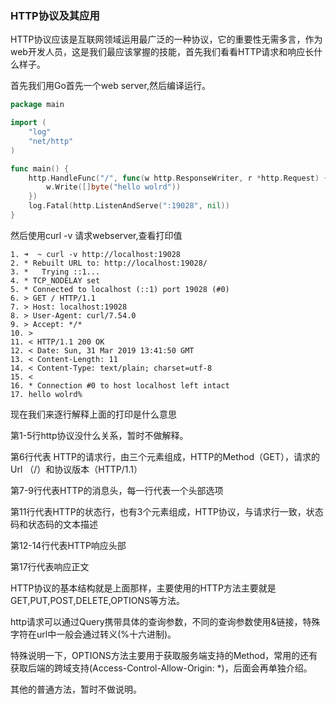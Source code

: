 ### HTTP协议及其应用

HTTP协议应该是互联网领域运用最广泛的一种协议，它的重要性无需多言，作为web开发人员，这是我们最应该掌握的技能，首先我们看看HTTP请求和响应长什么样子。

首先我们用Go首先一个web server,然后编译运行。

```go
package main

import (
    "log"
    "net/http"
)

func main() {
    http.HandleFunc("/", func(w http.ResponseWriter, r *http.Request) {
        w.Write([]byte("hello wolrd"))
    })
    log.Fatal(http.ListenAndServe(":19028", nil))
}
```

然后使用curl -v 请求webserver,查看打印值

```
1. ➜  ~ curl -v http://localhost:19028
2. * Rebuilt URL to: http://localhost:19028/
3. *   Trying ::1...
4. * TCP_NODELAY set
5. * Connected to localhost (::1) port 19028 (#0)
6. > GET / HTTP/1.1
7. > Host: localhost:19028
8. > User-Agent: curl/7.54.0
9. > Accept: */*
10. >
11. < HTTP/1.1 200 OK
12. < Date: Sun, 31 Mar 2019 13:41:50 GMT
13. < Content-Length: 11
14. < Content-Type: text/plain; charset=utf-8
15. <
16. * Connection #0 to host localhost left intact
17. hello wolrd%
```

现在我们来逐行解释上面的打印是什么意思

第1-5行http协议没什么关系，暂时不做解释。

第6行代表 HTTP的请求行，由三个元素组成，HTTP的Method（GET），请求的Url （/）和协议版本（HTTP/1.1）

第7-9行代表HTTP的消息头，每一行代表一个头部选项

第11行代表HTTP的状态行，也有3个元素组成，HTTP协议，与请求行一致，状态码和状态码的文本描述

第12-14行代表HTTP响应头部

第17行代表响应正文

HTTP协议的基本结构就是上面那样，主要使用的HTTP方法主要就是GET,PUT,POST,DELETE,OPTIONS等方法。

http请求可以通过Query携带具体的查询参数，不同的查询参数使用&链接，特殊字符在url中一般会通过转义\(%十六进制\)。

特殊说明一下，OPTIONS方法主要用于获取服务端支持的Method，常用的还有获取后端的跨域支持\(Access-Control-Allow-Origin: \*\)，后面会再单独介绍。

其他的普通方法，暂时不做说明。

